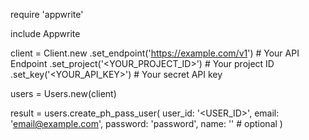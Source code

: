 require 'appwrite'

include Appwrite

client = Client.new
    .set_endpoint('https://example.com/v1') # Your API Endpoint
    .set_project('<YOUR_PROJECT_ID>') # Your project ID
    .set_key('<YOUR_API_KEY>') # Your secret API key

users = Users.new(client)

result = users.create_ph_pass_user(
    user_id: '<USER_ID>',
    email: 'email@example.com',
    password: 'password',
    name: '<NAME>' # optional
)
